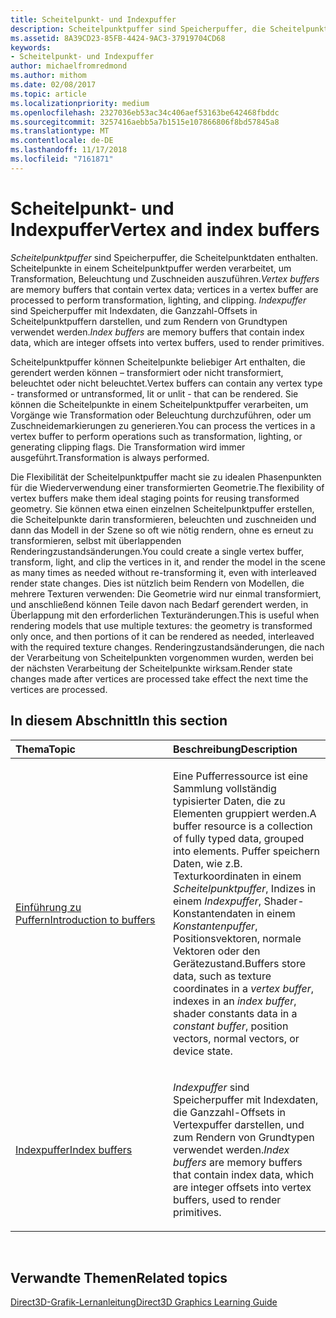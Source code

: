 ```yaml
---
title: Scheitelpunkt- und Indexpuffer
description: Scheitelpunktpuffer sind Speicherpuffer, die Scheitelpunktdaten enthalten. Scheitelpunkte in einem Scheitelpunktpuffer werden verarbeitet, um Transformation, Beleuchtung und Zuschneiden auszuführen.
ms.assetid: 8A39CD23-85FB-4424-9AC3-37919704CD68
keywords:
- Scheitelpunkt- und Indexpuffer
author: michaelfromredmond
ms.author: mithom
ms.date: 02/08/2017
ms.topic: article
ms.localizationpriority: medium
ms.openlocfilehash: 2327036eb53ac34c406aef53163be642468fbddc
ms.sourcegitcommit: 3257416aebb5a7b1515e107866806f8bd57845a8
ms.translationtype: MT
ms.contentlocale: de-DE
ms.lasthandoff: 11/17/2018
ms.locfileid: "7161871"
---
```

# <a name="vertex-and-index-buffers"></a><span data-ttu-id="7f63b-104">Scheitelpunkt- und Indexpuffer</span><span class="sxs-lookup"><span data-stu-id="7f63b-104">Vertex and index buffers</span></span>


<span data-ttu-id="7f63b-105">*Scheitelpunktpuffer* sind Speicherpuffer, die Scheitelpunktdaten enthalten. Scheitelpunkte in einem Scheitelpunktpuffer werden verarbeitet, um Transformation, Beleuchtung und Zuschneiden auszuführen.</span><span class="sxs-lookup"><span data-stu-id="7f63b-105">*Vertex buffers* are memory buffers that contain vertex data; vertices in a vertex buffer are processed to perform transformation, lighting, and clipping.</span></span> <span data-ttu-id="7f63b-106">*Indexpuffer* sind Speicherpuffer mit Indexdaten, die Ganzzahl-Offsets in Scheitelpunktpuffern darstellen, und zum Rendern von Grundtypen verwendet werden.</span><span class="sxs-lookup"><span data-stu-id="7f63b-106">*Index buffers* are memory buffers that contain index data, which are integer offsets into vertex buffers, used to render primitives.</span></span>

<span data-ttu-id="7f63b-107">Scheitelpunktpuffer können Scheitelpunkte beliebiger Art enthalten, die gerendert werden können – transformiert oder nicht transformiert, beleuchtet oder nicht beleuchtet.</span><span class="sxs-lookup"><span data-stu-id="7f63b-107">Vertex buffers can contain any vertex type - transformed or untransformed, lit or unlit - that can be rendered.</span></span> <span data-ttu-id="7f63b-108">Sie können die Scheitelpunkte in einem Scheitelpunktpuffer verarbeiten, um Vorgänge wie Transformation oder Beleuchtung durchzuführen, oder um Zuschneidemarkierungen zu generieren.</span><span class="sxs-lookup"><span data-stu-id="7f63b-108">You can process the vertices in a vertex buffer to perform operations such as transformation, lighting, or generating clipping flags.</span></span> <span data-ttu-id="7f63b-109">Die Transformation wird immer ausgeführt.</span><span class="sxs-lookup"><span data-stu-id="7f63b-109">Transformation is always performed.</span></span>

<span data-ttu-id="7f63b-110">Die Flexibilität der Scheitelpunktpuffer macht sie zu idealen Phasenpunkten für die Wiederverwendung einer transformierten Geometrie.</span><span class="sxs-lookup"><span data-stu-id="7f63b-110">The flexibility of vertex buffers make them ideal staging points for reusing transformed geometry.</span></span> <span data-ttu-id="7f63b-111">Sie können etwa einen einzelnen Scheitelpunktpuffer erstellen, die Scheitelpunkte darin transformieren, beleuchten und zuschneiden und dann das Modell in der Szene so oft wie nötig rendern, ohne es erneut zu transformieren, selbst mit überlappenden Renderingzustandsänderungen.</span><span class="sxs-lookup"><span data-stu-id="7f63b-111">You could create a single vertex buffer, transform, light, and clip the vertices in it, and render the model in the scene as many times as needed without re-transforming it, even with interleaved render state changes.</span></span> <span data-ttu-id="7f63b-112">Dies ist nützlich beim Rendern von Modellen, die mehrere Texturen verwenden: Die Geometrie wird nur einmal transformiert, und anschließend können Teile davon nach Bedarf gerendert werden, in Überlappung mit den erforderlichen Texturänderungen.</span><span class="sxs-lookup"><span data-stu-id="7f63b-112">This is useful when rendering models that use multiple textures: the geometry is transformed only once, and then portions of it can be rendered as needed, interleaved with the required texture changes.</span></span> <span data-ttu-id="7f63b-113">Renderingzustandsänderungen, die nach der Verarbeitung von Scheitelpunkten vorgenommen wurden, werden bei der nächsten Verarbeitung der Scheitelpunkte wirksam.</span><span class="sxs-lookup"><span data-stu-id="7f63b-113">Render state changes made after vertices are processed take effect the next time the vertices are processed.</span></span>

## <a name="span-idin-this-sectionspanin-this-section"></a><span data-ttu-id="7f63b-114"><span id="in-this-section"></span>In diesem Abschnitt</span><span class="sxs-lookup"><span data-stu-id="7f63b-114"><span id="in-this-section"></span>In this section</span></span>


<table>
<colgroup>
<col width="50%" />
<col width="50%" />
</colgroup>
<thead>
<tr class="header">
<th align="left"><span data-ttu-id="7f63b-115">Thema</span><span class="sxs-lookup"><span data-stu-id="7f63b-115">Topic</span></span></th>
<th align="left"><span data-ttu-id="7f63b-116">Beschreibung</span><span class="sxs-lookup"><span data-stu-id="7f63b-116">Description</span></span></th>
</tr>
</thead>
<tbody>
<tr class="odd">
<td align="left"><p><a href="introduction-to-buffers.md"><span data-ttu-id="7f63b-117">Einführung zu Puffern</span><span class="sxs-lookup"><span data-stu-id="7f63b-117">Introduction to buffers</span></span></a></p></td>
<td align="left"><p><span data-ttu-id="7f63b-118">Eine Pufferressource ist eine Sammlung vollständig typisierter Daten, die zu Elementen gruppiert werden.</span><span class="sxs-lookup"><span data-stu-id="7f63b-118">A buffer resource is a collection of fully typed data, grouped into elements.</span></span> <span data-ttu-id="7f63b-119">Puffer speichern Daten, wie z.B. Texturkoordinaten in einem <em>Scheitelpunktpuffer</em>, Indizes in einem <em>Indexpuffer</em>, Shader-Konstantendaten in einem <em>Konstantenpuffer</em>, Positionsvektoren, normale Vektoren oder den Gerätezustand.</span><span class="sxs-lookup"><span data-stu-id="7f63b-119">Buffers store data, such as texture coordinates in a <em>vertex buffer</em>, indexes in an <em>index buffer</em>, shader constants data in a <em>constant buffer</em>, position vectors, normal vectors, or device state.</span></span></p></td>
</tr>
<tr class="even">
<td align="left"><p><a href="index-buffers.md"><span data-ttu-id="7f63b-120">Indexpuffer</span><span class="sxs-lookup"><span data-stu-id="7f63b-120">Index buffers</span></span></a></p></td>
<td align="left"><p><span data-ttu-id="7f63b-121"><em>Indexpuffer</em> sind Speicherpuffer mit Indexdaten, die Ganzzahl-Offsets in Vertexpuffer darstellen, und zum Rendern von Grundtypen verwendet werden.</span><span class="sxs-lookup"><span data-stu-id="7f63b-121"><em>Index buffers</em> are memory buffers that contain index data, which are integer offsets into vertex buffers, used to render primitives.</span></span></p></td>
</tr>
</tbody>
</table>

 

## <a name="span-idrelated-topicsspanrelated-topics"></a><span data-ttu-id="7f63b-122"><span id="related-topics"></span>Verwandte Themen</span><span class="sxs-lookup"><span data-stu-id="7f63b-122"><span id="related-topics"></span>Related topics</span></span>


[<span data-ttu-id="7f63b-123">Direct3D-Grafik-Lernanleitung</span><span class="sxs-lookup"><span data-stu-id="7f63b-123">Direct3D Graphics Learning Guide</span></span>](index.md)

 

 




